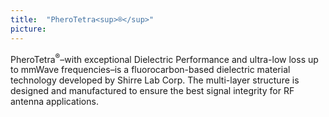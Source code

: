 ```yaml
---
title:  "PheroTetra<sup>®</sup>"
picture: 
---
```


PheroTetra<sup>®</sup>–with exceptional Dielectric Performance and ultra-low loss up to mmWave frequencies–is a fluorocarbon-based dielectric material technology developed by Shirre Lab Corp. The multi-layer structure is designed and manufactured to ensure the best signal integrity for RF antenna applications.

